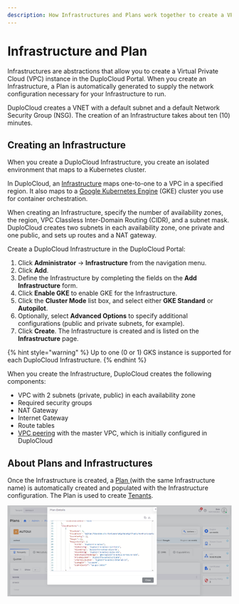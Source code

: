 ```yaml
---
description: How Infrastructures and Plans work together to create a VPC
---
```


# Infrastructure and Plan

Infrastructures are abstractions that allow you to create a Virtual Private Cloud (VPC) instance in the DuploCloud Portal. When you create an Infrastructure, a Plan is automatically generated to supply the network configuration necessary for your Infrastructure to run.&#x20;

DuploCloud creates a VNET with a default subnet and a default Network Security Group (NSG). The creation of an Infrastructure takes about ten (10) minutes.&#x20;

## Creating an Infrastructure

When you create a DuploCloud Infrastructure, you create an isolated environment that maps to a Kubernetes cluster.&#x20;

In DuploCloud, an [Infrastructure](../../../getting-started/application-focussed-interface/infrastructure.md) maps one-to-one to a VPC in a specified region. It also maps to a [Google Kubernetes Engine](https://cloud.google.com/kubernetes-engine) (GKE) cluster you use for container orchestration.&#x20;

When creating an Infrastructure, specify the number of availability zones, the region, VPC Classless Inter-Domain Routing (CIDR), and a subnet mask. DuploCloud creates two subnets in each availability zone, one private and one public, and sets up routes and a NAT gateway.&#x20;

Create a DuploCloud Infrastructure in the DuploCloud Portal:

1. Click **Administrator** -> **Infrastructure** from the navigation menu.&#x20;
2. Click **Add**.
3. Define the Infrastructure by completing the fields on the **Add Infrastructure** form.&#x20;
4. Click **Enable GKE** to enable GKE for the Infrastructure.
5. Click the **Cluster Mode** list box, and select either **GKE Standard** or **Autopilot**.
6. Optionally, select **Advanced Options** to specify additional configurations (public and private subnets, for example).
7. Click **Create**. The Infrastructure is created and is listed on the **Infrastructure** page.

{% hint style="warning" %}
Up to one (0 or 1) GKS instance is supported for each DuploCloud Infrastructure.
{% endhint %}

When you create the Infrastructure, DuploCloud creates the following components:

* VPC with 2 subnets (private, public) in each availability zone
* Required security groups
* NAT Gateway
* Internet Gateway
* Route tables
* [VPC peering](../../../aws/aws-services/virtual-private-cloud-vpc-peering.md) with the master VPC, which is initially configured in DuploCloud

## About Plans and Infrastructures

Once the Infrastructure is created, a [Plan ](../../../getting-started/application-focussed-interface/plan.md)(with the same Infrastructure name) is automatically created and populated with the Infrastructure configuration. The Plan is used to create [Tenants](../../../azure/use-cases/tenant-environment.md).

<div align="left">

<img src="../../../.gitbook/assets/GCP_Plan_Details (1).png" alt="DuploCloud Plan Details for Infrastructure">

</div>
